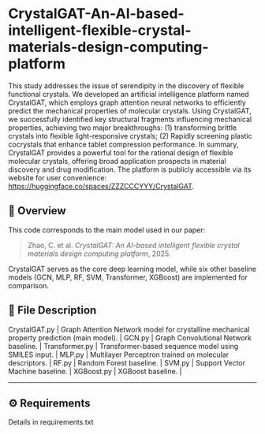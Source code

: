 # CrystalGAT-An-AI-based-intelligent-flexible-crystal-materials-design-computing-platform
This study addresses the issue of serendipity in the discovery of flexible functional crystals. We developed an artificial intelligence platform named CrystalGAT, which employs graph attention neural networks to efficiently predict the mechanical properties of molecular crystals. Using CrystalGAT, we successfully identified key structural fragments influencing mechanical properties, achieving two major breakthroughs: (1) transforming brittle crystals into flexible light-responsive crystals; (2) Rapidly screening plastic cocrystals that enhance tablet compression performance. In summary, CrystalGAT provides a powerful tool for the rational design of flexible molecular crystals, offering broad application prospects in material discovery and drug modification. The platform is publicly accessible via its website for user convenience: https://huggingface.co/spaces/ZZZCCCYYY/CrystalGAT.


## 📘 Overview

This code corresponds to the main model used in our paper:

> Zhao, C. et al. *CrystalGAT: An AI-based intelligent flexible crystal materials design computing platform*, 2025.

CrystalGAT serves as the core deep learning model, while six other baseline models (GCN, MLP, RF, SVM, Transformer, XGBoost) are implemented for comparison.



## 🧩 File Description
CrystalGAT.py | Graph Attention Network model for crystalline mechanical property prediction (main model). |
GCN.py | Graph Convolutional Network baseline. |
Transformer.py | Transformer-based sequence model using SMILES input. |
MLP.py | Multilayer Perceptron trained on molecular descriptors. |
RF.py | Random Forest baseline. |
SVM.py | Support Vector Machine baseline. |
XGBoost.py | XGBoost baseline. |

---

## ⚙️ Requirements

Details in requirements.txt
